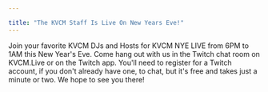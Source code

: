 ```yaml
---

title: "The KVCM Staff Is Live On New Years Eve!"
---
```


Join your favorite KVCM DJs and Hosts for KVCM NYE LIVE from 6PM to 1AM this New Year's Eve. Come hang out with us in the Twitch chat room on KVCM.Live or on the Twitch app. You'll need to register for a Twitch account, if you don't already have one, to chat, but it's free and takes just a minute or two. We hope to see you there!
